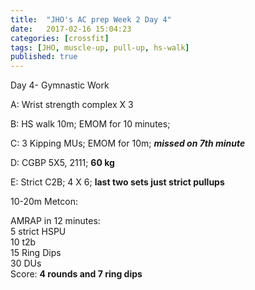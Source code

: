 ```yaml
---
title:  "JHO's AC prep Week 2 Day 4"
date:   2017-02-16 15:04:23
categories: [crossfit]
tags: [JHO, muscle-up, pull-up, hs-walk]
published: true
---
```

Day 4- Gymnastic Work

A: Wrist strength complex X 3

B: HS walk 10m; EMOM for 10 minutes;

C: 3 Kipping MUs; EMOM for 10m; **_missed on 7th minute_**

D: CGBP 5X5, 2111; **60 kg**

E: Strict C2B; 4 X 6; **last two sets just strict pullups**

10-20m Metcon:

AMRAP in 12 minutes:  
5 strict HSPU  
10 t2b  
15 Ring Dips  
30 DUs  
Score: **4 rounds and 7 ring dips**

